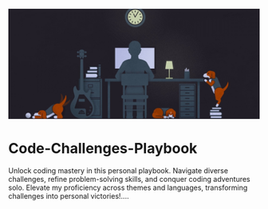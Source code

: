 ![Mainhead](https://github.com/TechPodx/Code-Challenges-Playbook/blob/40210367a0fd514e710edced2c803591931471a3/img.jpg)
# Code-Challenges-Playbook
Unlock coding mastery in this personal playbook. Navigate diverse challenges, refine problem-solving skills, and conquer coding adventures solo. Elevate my proficiency across themes and languages, transforming challenges into personal victories!....
